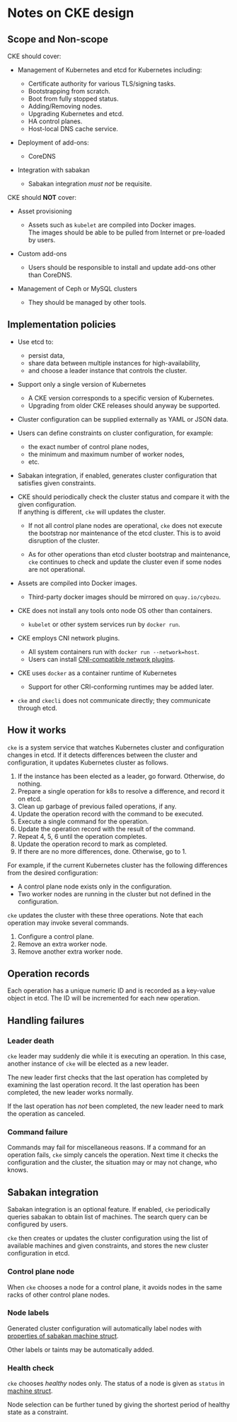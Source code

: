 Notes on CKE design
===================

Scope and Non-scope
-------------------

CKE should cover:

* Management of Kubernetes and etcd for Kubernetes including:

    * Certificate authority for various TLS/signing tasks.
    * Bootstrapping from scratch.
    * Boot from fully stopped status.
    * Adding/Removing nodes.
    * Upgrading Kubernetes and etcd.
    * HA control planes.
    * Host-local DNS cache service.

* Deployment of add-ons:

    * CoreDNS

* Integration with sabakan

    * Sabakan integration *must not* be requisite.

CKE should **NOT** cover:

* Asset provisioning

    * Assets such as `kubelet` are compiled into Docker images.  
      The images should be able to be pulled from Internet or
      pre-loaded by users.

* Custom add-ons

    * Users should be responsible to install and update add-ons other than CoreDNS.

* Management of Ceph or MySQL clusters

    * They should be managed by other tools.

Implementation policies
-----------------------

* Use etcd to:

    * persist data,
    * share data between multiple instances for high-availability,
    * and choose a leader instance that controls the cluster.

* Support only a single version of Kubernetes

    * A CKE version corresponds to a specific version of Kubernetes.
    * Upgrading from older CKE releases should anyway be supported.

* Cluster configuration can be supplied externally as YAML or JSON data.

* Users can define constraints on cluster configuration, for example:

    * the exact number of control plane nodes,
    * the minimum and maximum number of worker nodes,
    * etc.

* Sabakan integration, if enabled, generates cluster configuration that
    satisfies given constraints.

* CKE should periodically check the cluster status and compare it with
    the given configuration.  
    If anything is different, `cke` will updates the cluster.

    * If not all control plane nodes are operational, `cke` does not
        execute the bootstrap nor maintenance of the etcd cluster.
        This is to avoid disruption of the cluster.

    * As for other operations than etcd cluster bootstrap and maintenance,
        `cke` continues to check and update the cluster even if some nodes
        are not operational.

* Assets are compiled into Docker images.

    * Third-party docker images should be mirrored on `quay.io/cybozu`.

* CKE does not install any tools onto node OS other than containers.

    * `kubelet` or other system services run by `docker run`.

* CKE employs CNI network plugins.

    * All system containers run with `docker run --network=host`.
    * Users can install [CNI-compatible network plugins](https://github.com/containernetworking/cni#3rd-party-plugins).

* CKE uses `docker` as a container runtime of Kubernetes

    * Support for other CRI-conforming runtimes may be added later.

* `cke` and `ckecli` does not communicate directly; they communicate through etcd.

How it works
------------

`cke` is a system service that watches Kubernetes cluster and configuration
changes in etcd.  If it detects differences between the cluster and configuration,
it updates Kubernetes cluster as follows.

1. If the instance has been elected as a leader, go forward.  Otherwise, do nothing.
2. Prepare a single operation for k8s to resolve a difference, and record it on etcd.
3. Clean up garbage of previous failed operations, if any.
4. Update the operation record with the command to be executed.
5. Execute a single command for the operation.
6. Update the operation record with the result of the command.
7. Repeat 4, 5, 6 until the operation completes.
8. Update the operation record to mark as completed.
9. If there are no more differences, done.  Otherwise, go to 1.

For example, if the current Kubernetes cluster has the following differences from
the desired configuration:

* A control plane node exists only in the configuration.
* Two worker nodes are running in the cluster but not defined in the configuration.

`cke` updates the cluster with these three operations.
Note that each operation may invoke several commands.

1. Configure a control plane.
2. Remove an extra worker node.
3. Remove another extra worker node.

Operation records
-----------------

Each operation has a unique numeric ID and is recorded as a key-value object in etcd.
The ID will be incremented for each new operation.

Handling failures
-----------------

### Leader death

`cke` leader may suddenly die while it is executing an operation.
In this case, another instance of `cke` will be elected as a new leader.

The new leader first checks that the last operation has completed by examining
the last operation record.  It the last operation has been completed, the new
leader works normally.

If the last operation has *not* been completed, the new leader need to mark
the operation as canceled.

### Command failure

Commands may fail for miscellaneous reasons.  If a command for an operation
fails, `cke` simply cancels the operation.  Next time it checks the configuration
and the cluster, the situation may or may not change, who knows.

Sabakan integration
-------------------

Sabakan integration is an optional feature.  If enabled, `cke` periodically
queries sabakan to obtain list of machines.  The search query can be configured
by users.

`cke` then creates or updates the cluster configuration using the list of
available machines and given constraints, and stores the new cluster
configuration in etcd.

### Control plane node

When `cke` chooses a node for a control plane, it avoids nodes in the same
racks of other control plane nodes.

### Node labels

Generated cluster configuration will automatically label nodes with
[properties of sabakan machine struct][machine].

Other labels or taints may be automatically added.

### Health check

`cke` chooses *healthy* nodes only.
The status of a node is given as `status` in [machine struct][machine].

Node selection can be further tuned by giving the shortest period of
healthy state as a constraint.

[machine]: https://github.com/cybozu-go/sabakan/blob/master/docs/machine.md#machine-struct
